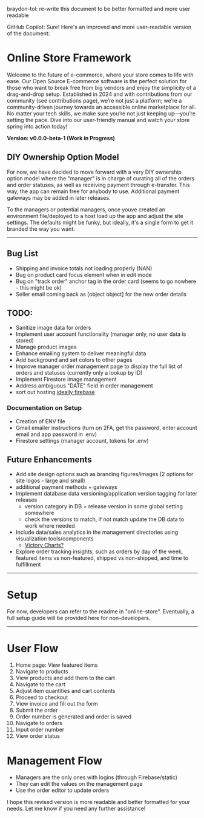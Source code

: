 braydon-tol: re-write this document to be better formatted and more user readable

GitHub Copilot: Sure! Here's an improved and more user-readable version of the document:

# Online Store Framework

Welcome to the future of e-commerce, where your store comes to life with ease. Our Open Source E-commerce software is the perfect solution for those who want to break free from big vendors and enjoy the simplicity of a drag-and-drop setup. Established in 2024 and with contributions from our community (see contributions page), we’re not just a platform; we’re a community-driven journey towards an accessible online marketplace for all. No matter your tech skills, we make sure you’re not just keeping up—you’re setting the pace. Dive into our user-friendly manual and watch your store spring into action today!

**Version: v0.0.0-beta-1 (Work in Progress)**

## DIY Ownership Option Model

For now, we have decided to move forward with a very DIY ownership option model where the "manager" is in charge of curating all of the orders and order statuses, as well as receiving payment through e-transfer. This way, the app can remain free for anybody to use. Additional payment gateways may be added in later releases.

To the managers or potential managers, once youve created an environment file/deployed to a host load up the app and adjust the site settings. The defaults might be funky, but ideally, it's a single form to get it branded the way you want.

---

## Bug List

- Shipping and invoice totals not loading properly (NAN)
- Bug on product card focus element when in edit mode
- Bug on "track order" anchor tag in the order card (seems to go nowhere - this might be ok)
- Seller email coming back as [object object] for the new order details

## TODO:

- Sanitize image data for orders
- Implement user account functionality (manager only, no user data is stored)
- Manage product images
- Enhance emailing system to deliver meaningful data
- Add background and set colors to other pages
- Improve manager order management page to display the full list of orders and statuses (currently only a lookup by ID)
- Implement Firestore image management
- Address ambiguous "DATE" field in order management
- sort out hosting [ideally firebase](https://firebase.google.com/docs/hosting/)

### Documentation on Setup

- Creation of ENV file
- Gmail emailer instructions (turn on 2FA, get the password, enter account email and app password in .env)
- Firestore settings (manager account, tokens for .env)

## Future Enhancements

- Add site design options such as branding figures/images (2 options for site logos - large and small)
- additional payment methods + gateways
- Implement database data versioning/application version tagging for later releases
    - version category in DB + release version in some global setting somewhere
    - check the versions to match, if not match update the DB data to work where needed
- Include data/sales analytics in the management directories using visualization tools/components
    - [Victory Charts?](https://www.npmjs.com/package/victory)
- Explore order tracking insights, such as orders by day of the week, featured items vs non-featured, shipped vs non-shipped, and time to fulfillment

---

# Setup

For now, developers can refer to the readme in "online-store". Eventually, a full setup guide will be provided here for non-developers.

---

# User Flow

1. Home page: View featured items
2. Navigate to products
3. View products and add them to the cart
4. Navigate to the cart
5. Adjust item quantities and cart contents
6. Proceed to checkout
7. View invoice and fill out the form
8. Submit the order
9. Order number is generated and order is saved
10. Navigate to orders
11. Input order number
12. View order status

# Management Flow

- Managers are the only ones with logins (through Firebase/static)
- They can edit the values on the management page
- Use the order editor to update orders

I hope this revised version is more readable and better formatted for your needs. Let me know if you need any further assistance!
